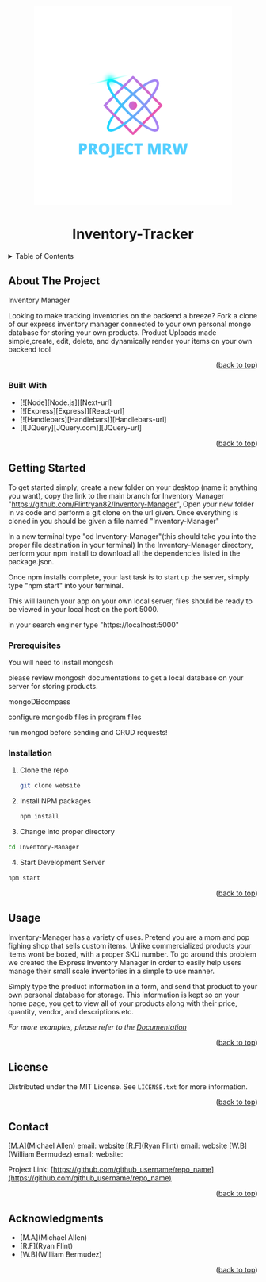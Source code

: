 
<!-- PROJECT LOGO -->
<br />
<div align="center">
  <a href="https://github.com/github_username/repo_name">
    <img src="static/images/logo.png" alt="Logo" width="400" height="400">
  </a>
<h1 align="center">Inventory-Tracker</h1>
</div>

<!-- TABLE OF CONTENTS -->
<details>
  <summary>Table of Contents</summary>
  <ol>
    <li>
      <a href="#about-the-project">About The Project</a>
      <ul>
        <li><a href="#built-with">Built With</a></li>
      </ul>
    </li>
    <li>
      <a href="#getting-started">Getting Started</a>
      <ul>
        <li><a href="#prerequisites">Prerequisites</a></li>
        <li><a href="#installation">Installation</a></li>
      </ul>
    </li>
    <li><a href="#usage">Usage</a></li>
    <li><a href="#license">License</a></li>
    <li><a href="#contact">Contact</a></li>
    <li><a href="#acknowledgments">Acknowledgments</a></li>
  </ol>
</details>



<!-- ABOUT THE PROJECT -->
## About The Project

Inventory Manager

Looking to make tracking inventories on the backend a breeze? Fork a clone of our express inventory manager connected to your own personal mongo database for storing your own products. Product Uploads made simple,create, edit, delete, and dynamically render your items on your own backend tool


<p align="right">(<a href="#readme-top">back to top</a>)</p>



### Built With

* [![Node][Node.js]][Next-url]
* [![Express][Express]][React-url]
* [![Handlebars][Handlebars]][Handlebars-url]
* [![JQuery][JQuery.com]][JQuery-url]

<p align="right">(<a href="#readme-top">back to top</a>)</p>



<!-- GETTING STARTED -->
## Getting Started

To get started simply, create a new folder on your desktop (name it anything you want), copy the link to the main branch for Inventory Manager "https://github.com/Flintryan82/Inventory-Manager", Open your new folder in vs code and perform a git clone on the url given. Once everything is cloned in you should be given a file named "Inventory-Manager"

In a new terminal type "cd Inventory-Manager"(this should take you into the proper file destination in your terminal)
In the Inventory-Manager directory, perform your npm install to download all the dependencies listed in the package.json.

Once npm installs complete, your last task is to start up the server, simply type
"npm start" into your terminal.

This will launch your app on your own local server, files should be ready to be viewed in your local host on the port 5000. 

in your search enginer type "https://localhost:5000"

### Prerequisites

You will need to install mongosh

please review mongosh documentations to get a local database on your server for storing products. 

mongoDBcompass

configure mongodb files in program files 

run mongod before sending and CRUD requests!

### Installation

1. Clone the repo
   ```sh
   git clone website
   ```
2. Install NPM packages
   ```sh
   npm install
   ```
3. Change into proper directory
  ```sh
  cd Inventory-Manager
   ```
4. Start Development Server
  ```sh
  npm start
  ```

<p align="right">(<a href="#readme-top">back to top</a>)</p>



<!-- USAGE EXAMPLES -->
## Usage

Inventory-Manager has a variety of uses. Pretend you are a mom and pop fighing shop that sells custom items. Unlike commercialized products your items wont be boxed, with a proper SKU number.
To go around this problem we created the Express Inventory Manager in order to easily help users manage their small scale inventories in a simple to use manner. 

Simply type the product information in a form, and send that product to your own personal database for storage. This information is kept so on your home page, you get to view all of your products along with their price, quantity, vendor, and descriptions etc. 

_For more examples, please refer to the [Documentation](https://example.com)_

<p align="right">(<a href="#readme-top">back to top</a>)</p>






<!-- LICENSE -->
## License

Distributed under the MIT License. See `LICENSE.txt` for more information.

<p align="right">(<a href="#readme-top">back to top</a>)</p>



<!-- CONTACT -->
## Contact

[M.A](Michael Allen)
email:
website
[R.F](Ryan Flint)
email:
website
[W.B](William Bermudez)
email:
website:

Project Link: [https://github.com/github_username/repo_name](https://github.com/github_username/repo_name)

<p align="right">(<a href="#readme-top">back to top</a>)</p>



<!-- ACKNOWLEDGMENTS -->
## Acknowledgments

* [M.A](Michael Allen)
* [R.F](Ryan Flint)
* [W.B](William Bermudez)

<p align="right">(<a href="#readme-top">back to top</a>)</p>


